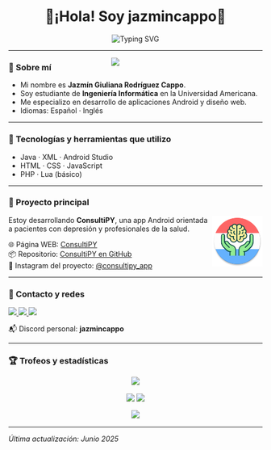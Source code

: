 <h1 align="center">🌸¡Hola! Soy jazmincappo🌸</h1>
<p align="center">
  <img src="https://readme-typing-svg.herokuapp.com?center=true&vCenter=true&color=fd3db5&size=25&lines=Android+Studio;Página+WEB;Ingeniería+Informática;Universidad+Americana" alt="Typing SVG" />
</p>

---

<img align="right" src="https://media2.giphy.com/media/v1.Y2lkPTc5MGI3NjExMjFpMnBwMWN6emllODV3b2cwaGt2c2xxaDdkbzJjMWJwMnpienVsOCZlcD12MV9pbnRlcm5hbF9naWZfYnlfaWQmY3Q9Zw/hcwoIWr650RL2fwnKo/giphy.gif" width="300"/>

### 🖤 Sobre mí

- Mi nombre es **Jazmín Giuliana Rodríguez Cappo**.  
- Soy estudiante de **Ingeniería Informática** en la Universidad Americana.  
- Me especializo en desarrollo de aplicaciones Android y diseño web.  
- Idiomas: Español · Inglés

---

### 🖤 Tecnologías y herramientas que utilizo

- Java · XML · Android Studio  
- HTML · CSS · JavaScript  
- PHP · Lua (básico)  

---

### 🖤 Proyecto principal

<img align="right" src="https://github.com/jazmincappo/consultipy/raw/main/ic_launcher_round.png" width="100"/>

 Estoy desarrollando **ConsultiPY**, una app Android orientada a pacientes con depresión y profesionales de la salud.

🌐 Página WEB: [ConsultiPY](https://jazmincappo.github.io/consultipy/web/index.html)  
📦 Repositorio: [ConsultiPY en GitHub](https://github.com/jazmincappo/consultipy)  
📸 Instagram del proyecto: [@consultipy_app](https://www.instagram.com/consultipy_app)

---

### 🖤 Contacto y redes

<a href="https://www.instagram.com/jazmincappo/" target="_blank">
  <img src="https://img.shields.io/badge/@jazmincappo-%23E4405F.svg?style=for-the-badge&logo=Instagram&logoColor=white" />
</a>
<a href="https://www.linkedin.com/in/jazm%C3%ADn-giuliana-rodr%C3%ADguez-cappo-279120301/" target="_blank">
  <img src="https://img.shields.io/badge/LinkedIn-%230077B5.svg?style=for-the-badge&logo=linkedin&logoColor=white" />
</a>
<a href="https://discord.gg/nQRsgg5t4K" target="_blank">
  <img src="https://img.shields.io/badge/Comunidad%20en%20Discord-5865F2?style=for-the-badge&logo=discord&logoColor=white" />
</a>

📬 Discord personal: **jazmincappo**

---

### 🏆 Trofeos y estadísticas

<p align="center">
  <img src="https://github-profile-trophy.vercel.app/?username=jazmincappo&theme=radical&row=1&column=6" />
</p>

<div align="center">
  <img height="170px" src="https://github-readme-stats.vercel.app/api?username=jazmincappo&show_icons=true&theme=radical&count_private=true" />
  <img height="170px" src="https://github-readme-stats.vercel.app/api/top-langs/?username=jazmincappo&layout=compact&theme=radical" />
</div>

<p align="center">
  <img src="https://github-readme-streak-stats.herokuapp.com/?user=jazmincappo&theme=radical" />
</p>

---

*Última actualización: Junio 2025*
